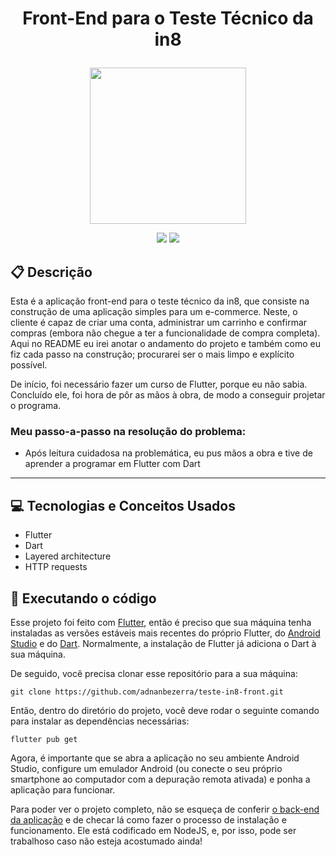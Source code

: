 # <p align = "center"> Front-End para o Teste Técnico da in8</p>

<p align="center">
   <img src="https://in8.com.br/wp-content/themes/IN8/assets/images/logo-rodape.svg" width="250px"/>
</p>

<p align = "center">
   <img src="https://img.shields.io/badge/author-adnanbezerra-4dae71?style=flat-square" />
   <img src="https://img.shields.io/github/languages/count/adnanbezerra/teste-in8-front?color=4dae71&style=flat-square" />

</p>


##  :clipboard: Descrição

Esta é a aplicação front-end para o teste técnico da in8, que consiste na construção de uma aplicação simples para um e-commerce. Neste, o cliente é capaz de criar uma conta, administrar um carrinho e confirmar compras (embora não chegue a ter a funcionalidade de compra completa). Aqui no README eu irei anotar o andamento do projeto e também como eu fiz cada passo na construção; procurarei ser o mais limpo e explícito possível.

De início, foi necessário fazer um curso de Flutter, porque eu não sabia. Concluído ele, foi hora de pôr as mãos à obra, de modo a conseguir projetar o programa.

### Meu passo-a-passo na resolução do problema:

- Após leitura cuidadosa na problemática, eu pus mãos a obra e tive de aprender a programar em Flutter com Dart

***

## :computer:	 Tecnologias e Conceitos Usados

- Flutter
- Dart
- Layered architecture
- HTTP requests

## 🏁 Executando o código

Esse projeto foi feito com [Flutter](https://flutter.dev/), então é preciso que sua máquina tenha instaladas as versões estáveis mais recentes do próprio Flutter, do [Android Studio](https://developer.android.com/studio/) e do [Dart](https://dart.dev/). Normalmente, a instalação de Flutter já adiciona o Dart à sua máquina.

De seguido, você precisa clonar esse repositório para a sua máquina:

```
git clone https://github.com/adnanbezerra/teste-in8-front.git
```

Então, dentro do diretório do projeto, você deve rodar o seguinte comando para instalar as dependências necessárias:

```
flutter pub get
```

Agora, é importante que se abra a aplicação no seu ambiente Android Studio, configure um emulador Android (ou conecte o seu próprio smartphone ao computador com a depuração remota ativada) e ponha a aplicação para funcionar.

Para poder ver o projeto completo, não se esqueça de conferir [o back-end da aplicação](https://github.com/adnanbezerra/teste-in8-back) e de checar lá como fazer o processo de instalação e funcionamento. Ele está codificado em NodeJS, e, por isso, pode ser trabalhoso caso não esteja acostumado ainda!
